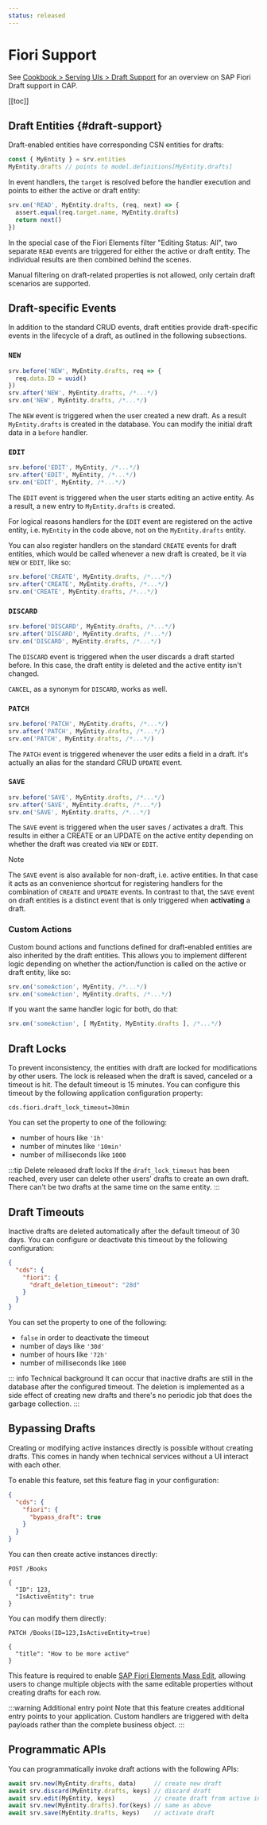 ```yaml
---
status: released
---
```



# Fiori Support

See [Cookbook > Serving UIs > Draft Support](../advanced/fiori#draft-support) for an overview on SAP Fiori Draft support in CAP.

[[toc]]


<!--
## Serving `$metadata` Requests



## Serving `$batch` Requests

-->

## Draft Entities {#draft-support}

Draft-enabled entities have corresponding CSN entities for drafts:

```js
const { MyEntity } = srv.entities
MyEntity.drafts // points to model.definitions[MyEntity.drafts]
```

In event handlers, the `target` is resolved before the handler execution and points to either the active or draft entity:

```js
srv.on('READ', MyEntity.drafts, (req, next) => {
  assert.equal(req.target.name, MyEntity.drafts)
  return next()
})
```

In the special case of the Fiori Elements filter "Editing Status: All", two separate `READ` events are triggered for either the active or draft entity.
The individual results are then combined behind the scenes.

Manual filtering on draft-related properties is not allowed, only certain draft scenarios are supported.



## Draft-specific Events

In addition to the standard CRUD events, draft entities provide draft-specific events in the lifecycle of a draft, as outlined in the following subsections.


### `NEW`

```js
srv.before('NEW', MyEntity.drafts, req => {
  req.data.ID = uuid()
})
srv.after('NEW', MyEntity.drafts, /*...*/)
srv.on('NEW', MyEntity.drafts, /*...*/)
```

The `NEW` event is triggered when the user created a new draft.
As a result `MyEntity.drafts` is created in the database.
You can modify the initial draft data in a `before` handler.


### `EDIT`

```js
srv.before('EDIT', MyEntity, /*...*/)
srv.after('EDIT', MyEntity, /*...*/)
srv.on('EDIT', MyEntity, /*...*/)
```

The `EDIT` event is triggered when the user starts editing an active entity.
As a result, a new entry to `MyEntity.drafts` is created.

For logical reasons handlers for the `EDIT` event are registered on the active entity, i.e. `MyEntity` in the code above, not on the `MyEntity.drafts` entity.

You can also register handlers on the standard `CREATE` events for draft entities, which would be called whenever a new draft is created, be it via `NEW` or `EDIT`, like so:

```js
srv.before('CREATE', MyEntity.drafts, /*...*/)
srv.after('CREATE', MyEntity.drafts, /*...*/)
srv.on('CREATE', MyEntity.drafts, /*...*/)
```


### `DISCARD`

```js
srv.before('DISCARD', MyEntity.drafts, /*...*/)
srv.after('DISCARD', MyEntity.drafts, /*...*/)
srv.on('DISCARD', MyEntity.drafts, /*...*/)
```

The `DISCARD` event is triggered when the user discards a draft started before.
In this case, the draft entity is deleted and the active entity isn't changed.

`CANCEL`, as a synonym for `DISCARD`, works as well.


### `PATCH`

```js
srv.before('PATCH', MyEntity.drafts, /*...*/)
srv.after('PATCH', MyEntity.drafts, /*...*/)
srv.on('PATCH', MyEntity.drafts, /*...*/)
```

The `PATCH` event is triggered whenever the user edits a field in a draft.
It's actually an alias for the standard CRUD `UPDATE` event.


### `SAVE`

```js
srv.before('SAVE', MyEntity.drafts, /*...*/)
srv.after('SAVE', MyEntity.drafts, /*...*/)
srv.on('SAVE', MyEntity.drafts, /*...*/)
```

The `SAVE` event is triggered when the user saves / activates a draft. This results in either a CREATE or an UPDATE on the active entity depending on whether the draft was created via `NEW` or `EDIT`.

> [!note]
> The `SAVE` event is also available for non-draft, i.e. active entities. In that case it acts as an convenience shortcut for registering handlers for the combination of `CREATE` and `UPDATE` events. In contrast to that, the `SAVE` event on draft entities is a distinct event that is only triggered when **activating** a draft.


### Custom Actions

Custom bound actions and functions defined for draft-enabled entities are also inherited by the draft entities.
This allows you to implement different logic depending on whether the action/function is called on the active or draft entity, like so:

```js
srv.on('someAction', MyEntity, /*...*/)
srv.on('someAction', MyEntity.drafts, /*...*/)
```

If you want the same handler logic for both, do that:

```js
srv.on('someAction', [ MyEntity, MyEntity.drafts ], /*...*/)
```


## Draft Locks

To prevent inconsistency, the entities with draft are locked for modifications by other users. The lock is released when the draft is saved, canceled or a timeout is hit. The default timeout is 15 minutes. You can configure this timeout by the following application configuration property:

```properties
cds.fiori.draft_lock_timeout=30min
```

You can set the property to one of the following:
- number of hours like `'1h'`
- number of minutes like `'10min'`
- number of milliseconds like `1000`

:::tip Delete released draft locks
If the `draft_lock_timeout` has been reached, every user can delete other users' drafts to create an own draft. There can't be two drafts at the same time on the same entity.
:::


## Draft Timeouts

Inactive drafts are deleted automatically after the default timeout of 30 days. You can configure or deactivate this timeout by the following configuration:

```json
{
  "cds": {
    "fiori": {
      "draft_deletion_timeout": "28d"
    }
  }
}
```

You can set the property to one of the following:
- `false` in order to deactivate the timeout
- number of days like `'30d'`
- number of hours like `'72h'`
- number of milliseconds like `1000`

::: info Technical background
It can occur that inactive drafts are still in the database after the configured timeout. The deletion is implemented as a side effect of creating new drafts and there's no periodic job that does the garbage collection.
:::


## Bypassing Drafts
Creating or modifying active instances directly is possible without creating drafts. This comes in handy when technical services without a UI interact with each other.

To enable this feature, set this feature flag in your configuration:

```json
{
  "cds": {
    "fiori": {
      "bypass_draft": true
    }
  }
}
```

You can then create active instances directly:

```http
POST /Books

{
  "ID": 123,
  "IsActiveEntity": true
}
```

You can modify them directly:

```http
PATCH /Books(ID=123,IsActiveEntity=true)

{
  "title": "How to be more active"
}
```

This feature is required to enable [SAP Fiori Elements Mass Edit](https://sapui5.hana.ondemand.com/sdk/#/topic/965ef5b2895641bc9b6cd44f1bd0eb4d.html), allowing users to change multiple objects with the
same editable properties without creating drafts for each row.

:::warning Additional entry point
Note that this feature creates additional entry points to your application. Custom handlers are triggered with delta
payloads rather than the complete business object.
:::


## Programmatic APIs <Beta />

You can programmatically invoke draft actions with the following APIs:

```js
await srv.new(MyEntity.drafts, data)     // create new draft
await srv.discard(MyEntity.drafts, keys) // discard draft
await srv.edit(MyEntity, keys)           // create draft from active instance
await srv.new(MyEntity.drafts).for(keys) // same as above
await srv.save(MyEntity.drafts, keys)    // activate draft
```

